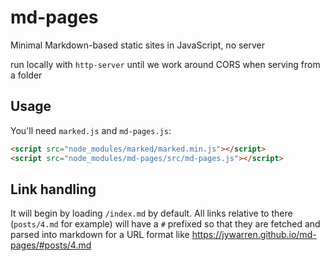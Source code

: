 # md-pages
Minimal Markdown-based static sites in JavaScript, no server

run locally with `http-server` until we work around CORS when serving from a folder


## Usage

You'll need `marked.js` and `md-pages.js`:

```html
<script src="node_modules/marked/marked.min.js"></script>
<script src="node_modules/md-pages/src/md-pages.js"></script>
```

## Link handling

It will begin by loading `/index.md` by default. All links relative to there (`posts/4.md` for example) will have a `#` prefixed so that they are fetched and parsed into markdown for a URL format like https://jywarren.github.io/md-pages/#posts/4.md

